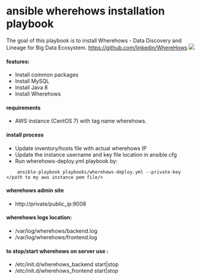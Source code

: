 ansible wherehows installation playbook
=================================


The goal of this playbook is to install Wherehows -  Data Discovery and Lineage for Big Data Ecosystem.
https://github.com/linkedin/WhereHows
![](https://www.vishnu-tech.com/wp-content/uploads/2016/10/wherehows.png)


#### features:

* Install common packages
* Install MySQL
* Install Java 8
* Install Wherehows

#### requirements

* AWS instance (CentOS 7) with tag name wherehows.

#### install process

* Update inventory/hosts file with actual wherehows IP
* Update the instance username and key file location in ansible.cfg
* Run wherehows-deploy.yml playbook by:

```
    ansible-playbook playbooks/wherehows-deploy.yml --private-key </path to my aws instance pem file/>
```
#### wherehows admin site

* http://private/public_ip:9008

#### wherehows logs location:
* /var/log/wherehows/backend.log
* /var/log/wherehows/frontend.log

#### to stop/start wherehows on server use :
* /etc/init.d/wherehows_backend start|stop
* /etc/init.d/wherehows_frontend start|stop
